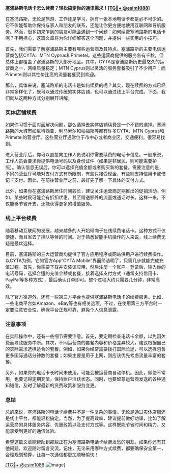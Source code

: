 **塞浦路斯电话卡怎么续费？轻松搞定你的通讯需求！[[TG💪+ @esim1088](https://t.me/s/esim1088)]**

在塞浦路斯，无论是旅游、工作还是学习，拥有一张本地电话卡都是必不可少的。它不仅能帮助你保持与家人和朋友的联系，还能让你更方便地使用互联网和导航服务。然而，很多初来乍到的朋友可能会遇到一个问题：如何续费塞浦路斯的电话卡呢？不用担心，这篇文章将为你详细解答这个问题，并提供一些实用的小技巧。

首先，我们需要了解塞浦路斯主要有哪些运营商及其特点。塞浦路斯的主要电信运营商包括CYTA、MTN Cyprus和Primetel。这些运营商提供的服务各有千秋，但总体上都覆盖了塞浦路斯的大部分地区。其中，CYTA是塞浦路斯历史最悠久的运营商之一，网络质量稳定；MTN Cyprus则以灵活的服务套餐吸引了不少用户；而Primetel则以其性价比高的流量套餐受到欢迎。

那么，具体来说，塞浦路斯的电话卡是如何续费的呢？其实，现在续费的方式已经非常多样化了，既可以通过传统的实体店铺，也可以通过线上平台完成。下面，我们就从这两种方式分别展开讲解。

### 实体店铺续费

如果你习惯于面对面解决问题，那么选择去实体店铺续费是一个不错的选择。塞浦路斯的大城市如尼科西亚、利马索尔和帕福斯等都有许多CYTA、MTN Cyprus和Primetel的营业厅。这些营业厅通常位于市中心或者商业区，交通便利，很容易找到。

进入营业厅后，你可以直接向工作人员说明你需要续费的电话卡信息。一般来说，工作人员会要求你提供电话号码以及身份证件（如果是非居民，则可能需要护照）。确认信息无误后，你可以选择充值金额或者购买新的套餐。需要注意的是，不同的营业厅可能对支付方式有所限制，有些只接受现金，有些则支持信用卡或借记卡支付。因此，在前往营业厅之前，最好先了解一下具体的支付方式。

此外，如果你在塞浦路斯居住时间较长，建议关注运营商定期推出的促销活动。例如，某些时段可能会有折扣优惠，甚至赠送额外的流量或通话时长。这样一来，不仅能够节省开支，还能获得更多的增值服务。

### 线上平台续费

随着移动互联网的发展，越来越多的人开始倾向于在线续费电话卡。这种方式不仅便捷，而且省去了排队等候的时间。对于熟悉智能手机操作的人来说，线上续费无疑是最优选择。

目前，塞浦路斯的三大运营商均提供了官方应用程序或网站供用户进行续费操作。以CYTA为例，它的官方App“CYTA Mobile”界面简洁明了，只需几步就能完成充值过程。首先，你需要下载并安装该应用，然后注册一个账户。登录后，输入你的电话号码，选择合适的充值金额或套餐，接着选择支付方式（通常支持信用卡、PayPal等多种方式），最后确认订单即可。整个过程大约只需要几分钟，非常高效。

除了官方渠道外，还有一些第三方平台也提供塞浦路斯电话卡的续费服务。比如，一些电商平台如Amazon、eBay等也有相关选项。不过，在使用第三方平台时一定要注意安全性，确保平台正规可靠，避免个人信息泄露。

### 注意事项

在实际操作中，还有一些细节需要注意。首先，要定期检查电话卡余额，以免因欠费而导致服务中断。其次，不同运营商的套餐内容和价格差异较大，建议根据自己的实际需求选择适合的套餐。例如，如果你经常需要拨打国际长途，可以选择包含更多国际通话分钟数的套餐；如果主要是用于上网，则应该优先考虑流量丰富的套餐。

另外，如果你的电话卡长时间未使用，可能会被运营商自动停机。因此，即使不常用，也要记得定期充值，保持账户活跃状态。同时，也要留意运营商发送的各种通知短信，及时了解最新的资费政策和服务变更。

### 总结

总的来说，塞浦路斯的电话卡续费并不是一件复杂的事情。无论是通过实体店铺还是线上平台，都能轻松搞定。当然，为了提高效率，建议提前做好功课，比如了解运营商的具体服务内容、优惠政策以及支付方式等。这样既能节省时间和精力，又能享受到更好的通信体验。

希望这篇文章能帮助到那些正在为塞浦路斯电话卡续费发愁的朋友。如果你还有其他问题，欢迎随时留言交流。记住，无论采用哪种方式续费，都要确保安全第一，合理规划预算，让每一次通信都更加顺畅愉快！

[[TG💪+ @esim1088](https://t.me/s/esim1088) ![Image](https://i.postimg.cc/4NQfJmqS/Snipaste-2025-05-13-00-14-12.png)]